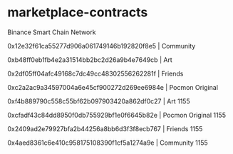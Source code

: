 # marketplace-contracts

Binance Smart Chain Network


 0x12e32f61ca55277d906a061749146b192820f8e5 | Community            
 
 0xb48ff0eb1fb4e2a31514bb2bc2d26a9b4e7649cb | Art                  
 
 0x2df05ff04afc49168c7dc49cc48302556262281f | Friends              
 
 0xc2a2ac9a34597004a6e45cf900272d269ee6984e | Pocmon Original     
 
 0xf4b889790c558c55bf62b097903420a862df0c27 | Art 1155             
 
 0xcfadf43c84dd8950f0db755929bf1e0f6645b82e | Pocmon Original 1155 
 
 0x2409ad2e79927bfa2b44256a8bb6d3f3f8ecb767 | Friends 1155         
 
 0x4aed8361c6e410c958175108390f1cf5a1274a9e | Community 1155           

